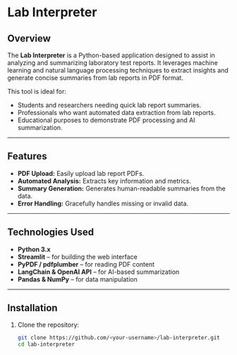 # Lab Interpreter

## Overview
The **Lab Interpreter** is a Python-based application designed to assist in analyzing and summarizing laboratory test reports. It leverages machine learning and natural language processing techniques to extract insights and generate concise summaries from lab reports in PDF format.

This tool is ideal for:
- Students and researchers needing quick lab report summaries.
- Professionals who want automated data extraction from lab reports.
- Educational purposes to demonstrate PDF processing and AI summarization.

---

## Features
- **PDF Upload:** Easily upload lab report PDFs.
- **Automated Analysis:** Extracts key information and metrics.
- **Summary Generation:** Generates human-readable summaries from the data.
- **Error Handling:** Gracefully handles missing or invalid data.

---

## Technologies Used
- **Python 3.x**
- **Streamlit** – for building the web interface
- **PyPDF / pdfplumber** – for reading PDF content
- **LangChain & OpenAI API** – for AI-based summarization
- **Pandas & NumPy** – for data manipulation

---

## Installation
1. Clone the repository:
   ```bash
   git clone https://github.com/<your-username>/lab-interpreter.git
   cd lab-interpreter

